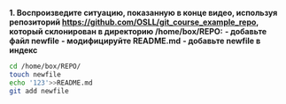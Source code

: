 **1. Воспроизведите ситуацию, показанную в конце видео, используя репозиторий  https://github.com/OSLL/git_course_example_repo, который склонирован в директорию /home/box/REPO:**
**- добавьте файл newfile**
**- модифицируйте README.md**
**- добавьте newfile в индекс**

```bash
cd /home/box/REPO/
touch newfile
echo '123'>>README.md
git add newfile
```
